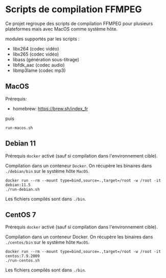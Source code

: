 # Scripts de compilation FFMPEG

Ce projet regroupe des scripts de compilation FFMPEG pour plusieurs plateformes mais avec MacOS comme système hôte.

modules supportés par les scripts :

- libx264 (codec vidéo)
- libx265 (codec vidéo)
- libass (génération sous-titrage)
- libfdk_aac (codec audio)
- libmp3lame (codec mp3)

## MacOS

Prérequis:

* homebrew: https://brew.sh/index_fr

puis

```
run-macos.sh
```

## Debian 11

Prérequis `docker` activé (sauf si compilation dans l'environnement cible).

Compilation dans un conteneur `Docker`. On récupère les binaires dans `./debian/bin` sur le système hôte `MacOS`.

```
docker run --rm --mount type=bind,source=.,target=/root -w /root -it debian:11.5
./run-debian.sh
```

Les fichiers compilés sont dans `./bin`.

## CentOS 7

Prérequis `docker` activé (sauf si compilation dans l'environnement cible).

Compilation dans un conteneur Docker. On récupère les binaires dans `./centos/bin` sur le système hôte `MacOS`.

```
docker run --rm --mount type=bind,source=.,target=/root -w /root -it centos:7.9.2009
./run-centos.sh
```

Les fichiers compilés sont dans `./bin`.
